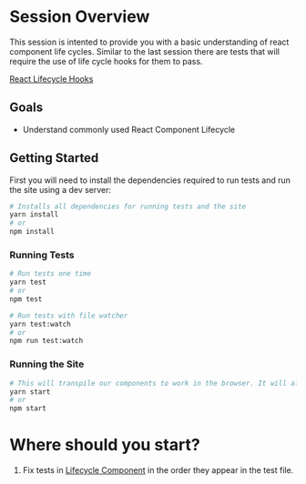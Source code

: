 # Session Overview

This session is intented to provide you with a basic understanding of react component life cycles. Similar to the last session there are tests that will require the use of life cycle hooks for them to pass.

[React Lifecycle Hooks](https://reactjs.org/docs/react-component.html)

## Goals

- Understand commonly used React Component Lifecycle

## Getting Started

First you will need to install the dependencies required to run tests and run the site using a dev server:

```bash
# Installs all dependencies for running tests and the site
yarn install
# or
npm install
```

### Running Tests

```bash
# Run tests one time
yarn test
# or
npm test

# Run tests with file watcher
yarn test:watch
# or
npm run test:watch
```

### Running the Site

```bash
# This will transpile our components to work in the browser. It will also open a browser window to view what happens in the browser.
yarn start
# or
npm start
```

# Where should you start?

1.  Fix tests in [Lifecycle Component](./src/Lifecycle.spec.jsx) in the order they appear in the test file.
